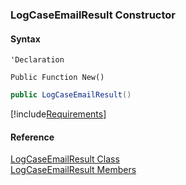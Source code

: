﻿### LogCaseEmailResult Constructor

#### Syntax

```vbnet
'Declaration

Public Function New()
```

```csharp
public LogCaseEmailResult()
```

[!include[Requirements](../partials/requirements.md)]

#### Reference

[LogCaseEmailResult Class](FChoice.Toolkits.Clarify~FChoice.Toolkits.Clarify.Support.LogCaseEmailResult.md)  
[LogCaseEmailResult Members](FChoice.Toolkits.Clarify~FChoice.Toolkits.Clarify.Support.LogCaseEmailResult_members.md)